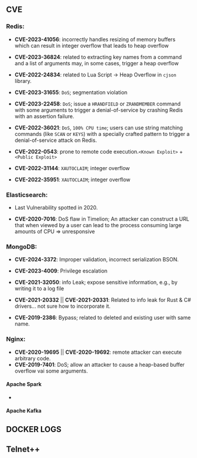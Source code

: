 ## CVE

### Redis:
- **CVE-2023-41056**: incorrectly handles resizing of memory buffers which can result in integer overflow that leads to heap overflow
- **CVE-2023-36824**: related to extracting key names from a command and a list of arguments may, in some cases, trigger a heap overflow
- **CVE-2022-24834**: related to Lua Script -> Heap Overflow in `cjson` library.

- **CVE-2023-31655**: `DoS`; segmentation violation
- **CVE-2023-22458**: `DoS`; issue a `HRANDFIELD` or `ZRANDMEMBER` command with some arguments to trigger a denial-of-service by crashing Redis with an assertion failure.
- **CVE-2022-36021**: `DoS`, `100% CPU time`; users can use string matching commands (like `SCAN` or `KEYS`) with a specially crafted pattern to trigger a denial-of-service attack on Redis.

- **CVE-2022-0543**: prone to remote code execution.`<Known Exploit>` + `<Public Exploit>`
- **CVE-2022-31144**: `XAUTOCLAIM`; integer overflow
- **CVE-2022-35951**: `XAUTOCLAIM`; integer overflow

### Elasticsearch:
* Last Vulnerability spotted in 2020.
- **CVE-2020-7016**: DoS flaw in Timelion; An attacker can construct a URL that when viewed by a user can lead to the process consuming large amounts of CPU => unresponsive

### MongoDB:
- **CVE-2024-3372**: Improper validation, incorrect serialization BSON.
- **CVE-2023-4009**: Privilege escalation
- **CVE-2021-32050**: info Leak; expose sensitive information, e.g., by writing it to a log file
- **CVE-2021-20332** || **CVE-2021-20331**: Related to info leak for Rust & C# drivers... not sure how to incorporate it.

- **CVE-2019-2386**: Bypass; related to deleted and existing user with same name.

### Nginx:
- **CVE-2020-19695** || **CVE-2020-19692**: remote attacker can execute arbitrary code.
- **CVE-2019-7401**: DoS; allow an attacker to cause a heap-based buffer overflow vai some arguments.

#### 

#### Apache Spark
- 

#### Apache Kafka


## DOCKER LOGS
## Telnet++
